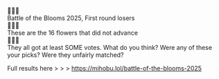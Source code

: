 🌸🌸🌸  
Battle of the Blooms 2025, First round losers  
🌻🌻🌻  
These are the 16 flowers that did not advance  
🌼🌼🌼  
They all got at least SOME votes. What do you think? Were any of these your picks? Were they unfairly matched?

Full results here &gt; &gt; &gt; [<span class="invisible">https://</span><span class="ellipsis">mihobu.lol/battle-of-the-bloom</span><span class="invisible">s-2025</span>](https://mihobu.lol/battle-of-the-blooms-2025)